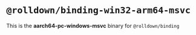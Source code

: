 # `@rolldown/binding-win32-arm64-msvc`

This is the **aarch64-pc-windows-msvc** binary for `@rolldown/binding`
